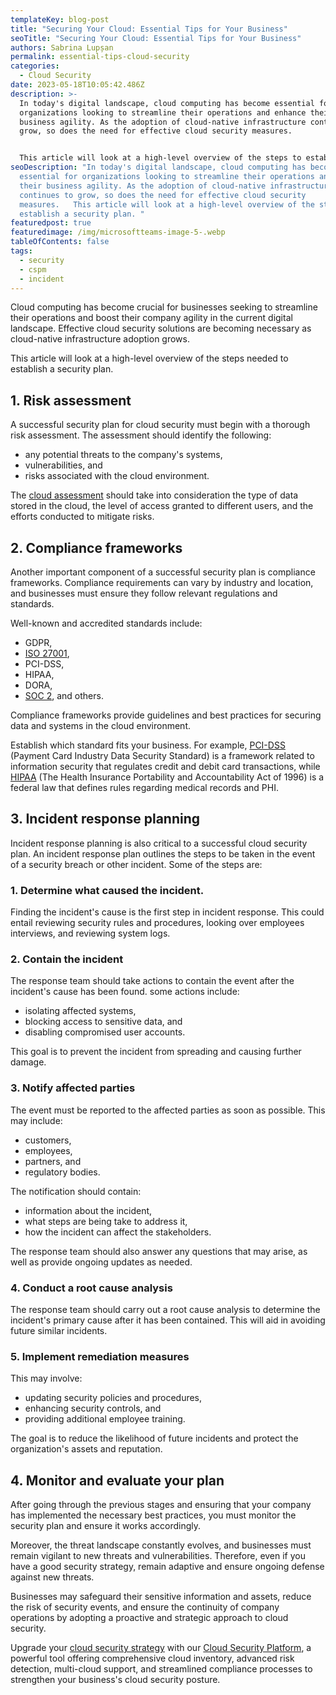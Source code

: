 ```yaml
---
templateKey: blog-post
title: "Securing Your Cloud: Essential Tips for Your Business"
seoTitle: "Securing Your Cloud: Essential Tips for Your Business"
authors: Sabrina Lupșan
permalink: essential-tips-cloud-security
categories:
  - Cloud Security
date: 2023-05-18T10:05:42.486Z
description: >-
  In today's digital landscape, cloud computing has become essential for
  organizations looking to streamline their operations and enhance their
  business agility. As the adoption of cloud-native infrastructure continues to
  grow, so does the need for effective cloud security measures. 


  This article will look at a high-level overview of the steps to establish a security plan: performing a risk assessment, conducting an incident response plan, monitoring and evaluating how that plan is working, and making efforts to become compliant with international standards.
seoDescription: "In today's digital landscape, cloud computing has become
  essential for organizations looking to streamline their operations and enhance
  their business agility. As the adoption of cloud-native infrastructure
  continues to grow, so does the need for effective cloud security
  measures.   This article will look at a high-level overview of the steps to
  establish a security plan. "
featuredpost: true
featuredimage: /img/microsoftteams-image-5-.webp
tableOfContents: false
tags:
  - security
  - cspm
  - incident
---
```

C﻿loud computing has become crucial for businesses seeking to streamline their operations and boost their company agility in the current digital landscape. Effective cloud security solutions are becoming necessary as cloud-native infrastructure adoption grows.

T﻿his article will look at a high-level overview of the steps needed to establish a security plan.

## 1﻿. Risk assessment

A﻿ successful security plan for cloud security must begin with a thorough risk assessment. The assessment should identify the following:

* a﻿ny potential threats to the company's systems,
* v﻿ulnerabilities, and
* r﻿isks associated with the cloud environment.

T﻿he [cloud assessment](https://cyscale.com/blog/cloud-security-assessment-vital-part-mergers-acquisitions/) should take into consideration the type of data stored in the cloud, the level of access granted to different users, and the efforts conducted to mitigate risks.

## 2. Compliance frameworks 

Another important component of a successful security plan is compliance frameworks. Compliance requirements can vary by industry and location, and businesses must ensure they follow relevant regulations and standards.  

Well-known and accredited standards include: 

* GDPR,  
* [ISO 27001](https://cyscale.com/blog/new-iso27001-2022-version/),  
* PCI-DSS, 
* HIPAA, 
* DORA, 
* [SOC 2](https://cyscale.com/blog/soc-2-compliance-in-cloud/), and others. 

Compliance frameworks provide guidelines and best practices for securing data and systems in the cloud environment.  

Establish which standard fits your business. For example, [PCI-DSS](https://cyscale.com/blog/pci-dss-compliance-in-cloud/) (Payment Card Industry Data Security Standard) is a framework related to information security that regulates credit and debit card transactions, while [HIPAA](https://cyscale.com/blog/hipaa-compliance-in-cloud/) (The Health Insurance Portability and Accountability Act of 1996) is a federal law that defines rules regarding medical records and PHI. 

## 3. Incident response planning 

Incident response planning is also critical to a successful cloud security plan. An incident response plan outlines the steps to be taken in the event of a security breach or other incident. Some of the steps are: 

### 1﻿. Determine what caused the incident.

F﻿inding the incident's cause is the first step in incident response. This could entail reviewing security rules and procedures, looking over employees interviews, and reviewing system logs.

### 2﻿. Contain the incident

T﻿he response team should take actions to contain the event after the incident's cause has been found. some actions include:

* i﻿solating affected systems,
* b﻿locking access to sensitive data, and
* d﻿isabling compromised user accounts.

T﻿his goal is to prevent the incident from spreading and causing further damage.

### 3﻿. Notify affected parties

T﻿he event must be reported to the affected parties as soon as possible. This may include:

* c﻿ustomers,
* e﻿mployees,
* p﻿artners, and
* r﻿egulatory bodies.

T﻿he notification should contain:

* i﻿nformation about the incident,
* w﻿hat steps are being take to address it,
* h﻿ow the incident can affect the stakeholders.

T﻿he response team should also answer any questions that may arise, as well as provide ongoing updates as needed.

### 4﻿. Conduct a root cause analysis

T﻿he response team should carry out a root cause analysis to determine the incident's primary cause after it has been contained. This will aid in avoiding future similar incidents.

### 5. Implement remediation measures

This may involve: 

* updating security policies and procedures,  
* enhancing security controls, and  
* providing additional employee training.  

The goal is to reduce the likelihood of future incidents and protect the organization's assets and reputation. 

## 4. Monitor and evaluate your plan 

After going through the previous stages and ensuring that your company has implemented the necessary best practices, you must monitor the security plan and ensure it works accordingly.  

Moreover, the threat landscape constantly evolves, and businesses must remain vigilant to new threats and vulnerabilities. Therefore, even if you have a good security strategy, remain adaptive and ensure ongoing defense against new threats.  

Businesses may safeguard their sensitive information and assets, reduce the risk of security events, and ensure the continuity of company operations by adopting a proactive and strategic approach to cloud security.

Upgrade your [cloud security strategy](https://cyscale.com/blog/cloud-security-strategy-best-practices-tutorials/) with our [Cloud Security Platform](https://cyscale.com/), a powerful tool offering comprehensive cloud inventory, advanced risk detection, multi-cloud support, and streamlined compliance processes to strengthen your business's cloud security posture.